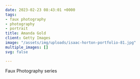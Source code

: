 ```yaml
---
date: 2023-02-23 08:43:01 +0000
tags:
- faux photography
- photography
- portrait
title: Amanda Gold
client: Getty Images
image: "/assets/img/uploads/isaac-horton-portfolio-81.jpg"
multiple_images: []
svg: false

---
```

Faux Photography series